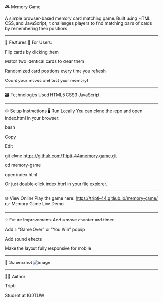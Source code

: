 🎮 Memory Game

A simple browser-based memory card matching game. Built using HTML, CSS, and JavaScript, it challenges players to find matching pairs of cards by remembering their positions.

---
📌 Features
👤 For Users:

Flip cards by clicking them

Match two identical cards to clear them

Randomized card positions every time you refresh

Count your moves and test your memory!

---
🗃️ Technologies Used
HTML5
CSS3
JavaScript 

---
⚙️ Setup Instructions
🖥️ Run Locally
You can clone the repo and open index.html in your browser:

bash

Copy

Edit

git clone https://github.com/Tripti-44/memory-game.git

cd memory-game

open index.html

Or just double-click index.html in your file explorer.

---
🌐 View Online
Play the game here: https://tripti-44.github.io/memory-game/
👉 Memory Game Live Demo

---
💡 Future Improvements
Add a move counter and timer

Add a “Game Over” or “You Win” popup

Add sound effects

Make the layout fully responsive for mobile

---
📸 Screenshot
![image](https://github.com/user-attachments/assets/da1df033-02c9-473a-85e7-04622dde1061)

---
🙋‍♀️ Author

Tripti

Student at IGDTUW
